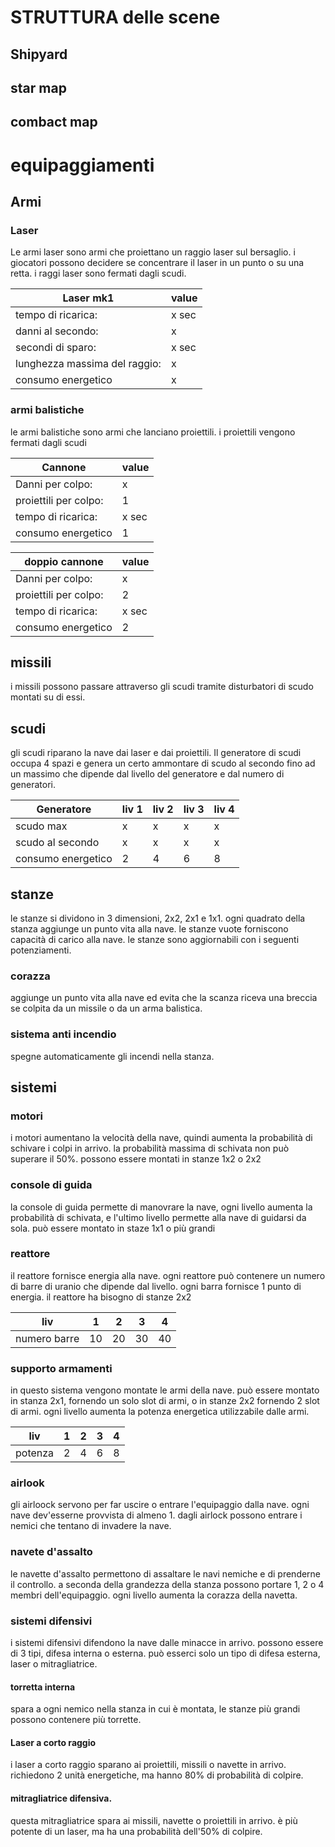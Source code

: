 # STRUTTURA delle scene

## Shipyard


## star map

## combact map

# equipaggiamenti

## Armi

### Laser

Le armi laser sono armi che proiettano un raggio laser sul bersaglio. i giocatori possono decidere se concentrare il laser in un punto o su una retta. i raggi laser sono fermati dagli scudi.

Laser mk1 | value
------------ | -------------
tempo di ricarica:| x sec
danni al secondo: | x
secondi di sparo: | x sec
lunghezza massima del raggio: | x 
consumo energetico | x

### armi balistiche

le armi balistiche sono armi che lanciano proiettili. i proiettili vengono fermati dagli scudi 

Cannone  | value
------------ | -------------
Danni per colpo: | x
proiettili per colpo: | 1
tempo di ricarica: | x sec
consumo energetico | 1

doppio cannone  | value
------------ | -------------
Danni per colpo: | x
proiettili per colpo: | 2
tempo di ricarica: | x sec
consumo energetico | 2

## missili

i missili possono passare attraverso gli scudi tramite disturbatori di scudo montati su di essi.

## scudi

gli scudi riparano la nave dai laser e dai proiettili. Il generatore di scudi occupa 4 spazi e genera un certo ammontare di scudo al secondo fino ad un massimo che dipende dal livello del generatore e dal numero di generatori.

Generatore | liv 1 | liv 2 |liv 3 | liv 4
--------|---|---|---|---
scudo max | x | x | x | x
scudo al secondo | x | x | x | x
consumo energetico | 2 | 4 | 6 | 8

## stanze

le stanze si dividono in 3 dimensioni, 2x2, 2x1 e 1x1. ogni quadrato della stanza aggiunge un punto vita alla nave.
le stanze vuote forniscono capacità di carico alla nave.
le stanze sono aggiornabili con i seguenti potenziamenti.

### corazza

aggiunge un punto vita alla nave ed evita che la scanza riceva una breccia se colpita da un missile o da un arma balistica.

### sistema anti incendio 

spegne automaticamente gli incendi nella stanza.

## sistemi

### motori

i motori aumentano la velocità della nave, quindi aumenta la probabilità di schivare i colpi in arrivo. la probabilità massima di schivata non può superare il 50%. possono essere montati in stanze 1x2 o 2x2

### console di guida

la console di guida permette di manovrare la nave, ogni livello aumenta la probabilità di schivata, e l'ultimo livello permette alla nave di guidarsi da sola. può essere montato in staze 1x1 o più grandi

### reattore 

il reattore fornisce energia alla nave. ogni reattore può contenere un numero di barre di uranio che dipende dal livello. ogni barra fornisce 1 punto di energia. il reattore ha bisogno di stanze 2x2

liv | 1 | 2 | 3 | 4
--------|---|---|---|---
numero barre | 10 | 20 | 30 | 40

### supporto armamenti

in questo sistema vengono montate le armi della nave. può essere montato in stanza 2x1, fornendo un solo slot di armi, o in stanze 2x2 fornendo 2 slot di armi. ogni livello aumenta la potenza energetica utilizzabile dalle armi.

liv | 1 | 2 | 3 | 4
--------|---|---|---|---
potenza | 2 | 4 | 6 | 8

### airlook

gli airloock servono per far uscire o entrare l'equipaggio dalla nave. ogni nave dev'esserne provvista di almeno 1. dagli airlock possono entrare i nemici che tentano di invadere la nave.

### navete d'assalto

le navette d'assalto permettono di assaltare le navi nemiche e di prenderne il controllo. a seconda della grandezza della stanza possono portare 1, 2 o 4 membri dell'equipaggio. ogni livello aumenta la corazza della navetta.

### sistemi difensivi

i sistemi difensivi difendono la nave dalle minacce in arrivo. possono essere di 3 tipi, difesa interna o esterna. può esserci solo un tipo di difesa esterna, laser o mitragliatrice.

#### torretta interna

spara a ogni nemico nella stanza in cui è montata, le stanze più grandi possono contenere più torrette.

#### Laser a corto raggio

i laser a corto raggio sparano ai proiettili, missili o navette in arrivo. richiedono 2 unità energetiche, ma hanno 80% di probabilità di colpire.

#### mitragliatrice difensiva.

questa mitragliatrice spara ai missili, navette o proiettili in arrivo. è più potente di un laser, ma ha una probabilità dell'50% di colpire.
